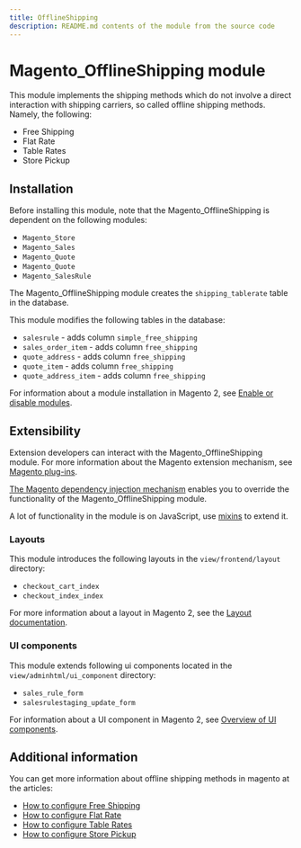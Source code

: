 ```yaml
---
title: OfflineShipping
description: README.md contents of the module from the source code
---
```


# Magento_OfflineShipping module

This module implements the shipping methods which do not involve a direct interaction with shipping carriers, so called offline shipping methods.
Namely, the following:

- Free Shipping
- Flat Rate
- Table Rates
- Store Pickup

## Installation

Before installing this module, note that the Magento_OfflineShipping is dependent on the following modules:

- `Magento_Store`
- `Magento_Sales`
- `Magento_Quote`
- `Magento_Quote`
- `Magento_SalesRule`

The Magento_OfflineShipping module creates the `shipping_tablerate` table in the database.

This module modifies the following tables in the database:

- `salesrule` - adds column `simple_free_shipping`
- `sales_order_item` - adds column `free_shipping`
- `quote_address` - adds column `free_shipping`
- `quote_item` - adds column `free_shipping`
- `quote_address_item` - adds column `free_shipping`

For information about a module installation in Magento 2, see [Enable or disable modules](https://devdocs.magento.com/guides/v2.4/install-gde/install/cli/install-cli-subcommands-enable.html).

## Extensibility

Extension developers can interact with the Magento_OfflineShipping module. For more information about the Magento extension mechanism, see [Magento plug-ins](https://devdocs.magento.com/guides/v2.4/extension-dev-guide/plugins.html).

[The Magento dependency injection mechanism](https://devdocs.magento.com/guides/v2.4/extension-dev-guide/depend-inj.html) enables you to override the functionality of the Magento_OfflineShipping module.

A lot of functionality in the module is on JavaScript, use [mixins](https://devdocs.magento.com/guides/v2.4/javascript-dev-guide/javascript/js_mixins.html) to extend it.

### Layouts

This module introduces the following layouts in the `view/frontend/layout` directory:

- `checkout_cart_index`
- `checkout_index_index`

For more information about a layout in Magento 2, see the [Layout documentation](https://devdocs.magento.com/guides/v2.4/frontend-dev-guide/layouts/layout-overview.html).

### UI components

This module extends following ui components located in the `view/adminhtml/ui_component` directory:

- `sales_rule_form`
- `salesrulestaging_update_form`

For information about a UI component in Magento 2, see [Overview of UI components](http://devdocs.magento.com/guides/v2.4/ui_comp_guide/bk-ui_comps.html).

## Additional information

You can get more information about offline shipping methods in magento at the articles:

- [How to configure Free Shipping](https://docs.magento.com/user-guide/shipping/shipping-free.html)
- [How to configure Flat Rate](https://docs.magento.com/user-guide/shipping/shipping-flat-rate.html)
- [How to configure Table Rates](https://docs.magento.com/user-guide/shipping/shipping-table-rate.html)
- [How to configure Store Pickup](https://docs.magento.com/user-guide/shipping/shipping-in-store-delivery.html)
